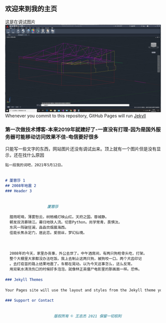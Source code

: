 ## 欢迎来到我的主页

这是在调试图片  
![abcd](https://github.com/wangzhijie86/wangzhijie86.github.io/blob/master/%E7%85%A4%E6%88%BF%E5%BD%A9%E9%92%A2%E7%BB%93%E6%9E%84%202020-07-25%20145001.jpg)  
Whenever you commit to this repository, GitHub Pages will run [Jekyll](https://jekyllrb.com/)

### 第一次做技术博客-本来2019年就建好了-一直没有打理-因为是国外服务器可能移动访问效果不佳-电信要好很多

只能写一些文字的东西，网站图片还没有调试出来。顶上就有一个图片但是没有显示，还在找什么原因

```markdown
贴一段我的词吧，2021年5月12日。


# 厦蓉莎 1
## 2008年地震 2
### Header 3


                   厦蓉莎  
                   
  腊雨呢喃，薄雾愁云，树梢橘灯映山红。天府之国。蓉城静。  
  朝发双流慕锦江。幕归地铁人流。切意Python。尚学常青，畏惧汰。
  东风一阵破狂澜，淼淼炊烟晨海西。
  佳能长焦永定门，居此恋。爱丽丝，梦幻仙境。  
   
     
 
  2008年的今天，家里办丧事，外公去世了。中午酒席间，有两只狗枪骨头吃，打架。
  整个大棚里大家都没办法吃饭。我上去制止这两只狗，被狗咬一口。两个犬齿印记
  。去打疫苗的路上结果地震了。车都在晃动。以为今天这事怎么，这么反常。
  用双氧水清洗伤口的时候好多泡泡，就像林正英僵尸电影里的那画面一样。恐怖。

### Jekyll Themes

Your Pages site will use the layout and styles from the Jekyll theme you have selected in your [repository settings](https://github.com/wangzhijie86/wangzhijie86.github.io/settings). The name of this theme is saved in the Jekyll `_config.yml` configuration file.

### Support or Contact

 
                      版权所有 © 王志杰 2021 保留一切权利
